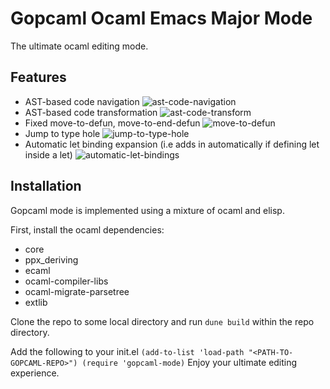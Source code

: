 # Gopcaml Ocaml Emacs Major Mode

The ultimate ocaml editing mode.

## Features
- AST-based code navigation
![ast-code-navigation](https://gitlab.com/gopiandcode/gopcaml-mode/-/raw/master/images/gopcaml_move_expression_example.gif?inline=false)
- AST-based code transformation
![ast-code-transform](https://gitlab.com/gopiandcode/gopcaml-mode/-/raw/master/images/gopcaml_move_function_example.gif?inline=false)
- Fixed move-to-defun, move-to-end-defun
![move-to-defun](https://gitlab.com/gopiandcode/gopcaml-mode/-/raw/master/images/gopcaml_move_to_defun_example.gif?inline=false)
- Jump to type hole
![jump-to-type-hole](https://gitlab.com/gopiandcode/gopcaml-mode/-/raw/master/images/gopcaml_move_to_type_hole.gif?inline=false)
- Automatic let binding expansion (i.e adds in automatically if defining let inside a let)
![automatic-let-bindings](https://gitlab.com/gopiandcode/gopcaml-mode/-/raw/master/images/gopcaml_auto_let_binding_example.gif?inline=false)

## Installation
Gopcaml mode is implemented using a mixture of ocaml and elisp.

First, install the ocaml dependencies:
- core
- ppx_deriving 
- ecaml 
- ocaml-compiler-libs
- ocaml-migrate-parsetree
- extlib

Clone the repo to some local directory and run `dune build` within the repo directory.

Add the following to your init.el
`
(add-to-list 'load-path "<PATH-TO-GOPCAML-REPO>")
(require 'gopcaml-mode)
`
Enjoy your ultimate editing experience.